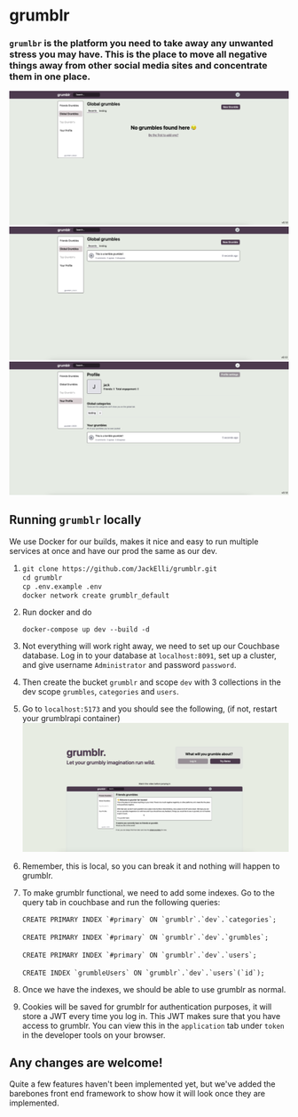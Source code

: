 # grumblr
### `grumlbr` is the platform you need to take away any unwanted stress you may have. This is the place to move all negative things away from other social media sites and concentrate them in one place.

![grumblr_1](images/image_1.png)
![grumlbr_2](images/image_2.png)
![grumblr_3](images/image_3.png)

## Running `grumblr` locally

We use Docker for our builds, makes it nice and easy to run multiple services at once and have our prod the same as our dev.

1) ```
   git clone https://github.com/JackElli/grumblr.git
   cd grumblr
   cp .env.example .env
   docker network create grumblr_default
    ```

2) Run docker and do
    ```
    docker-compose up dev --build -d
    ```

3) Not everything will work right away, we need to set up our Couchbase database. Log in to your database at `localhost:8091`, set up a cluster, and give username `Administrator` and password `password`.

4) Then create the bucket `grumblr` and scope `dev` with 3 collections in the dev scope `grumbles`, `categories` and `users`.

5) Go to `localhost:5173` and you should see the following, (if not, restart your grumblrapi container)
![login](images/login.png)

6) Remember, this is local, so you can break it and nothing will happen to grumblr.

7) To make grumblr functional, we need to add some indexes. Go to the query tab in couchbase and run the following queries:
    ```
   CREATE PRIMARY INDEX `#primary` ON `grumblr`.`dev`.`categories`;

   CREATE PRIMARY INDEX `#primary` ON `grumblr`.`dev`.`grumbles`;

   CREATE PRIMARY INDEX `#primary` ON `grumblr`.`dev`.`users`;

   CREATE INDEX `grumbleUsers` ON `grumblr`.`dev`.`users`(`id`);
    ```

8) Once we have the indexes, we should be able to use grumblr as normal.

9) Cookies will be saved for grumblr for authentication purposes, it will store a JWT every time you log in. This JWT makes sure that you have access to grumblr. You can view this in the `application` tab under `token` in the developer tools on your browser.

## Any changes are welcome!
Quite a few features haven't been implemented yet, but we've added the barebones front end framework to show how it will look once they are implemented.

